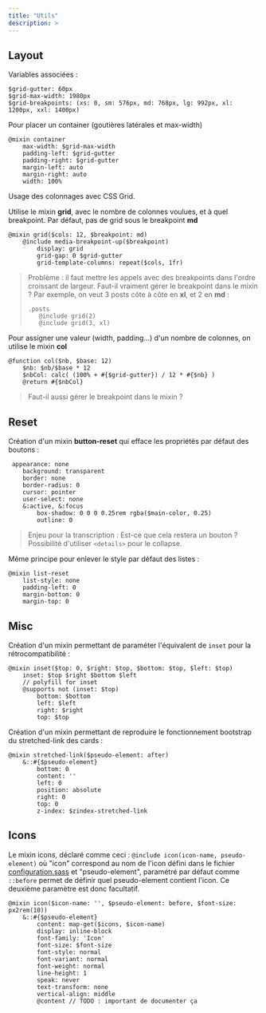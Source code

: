 ```yaml
---
title: "Utils"
description: >
---
```


## Layout

Variables associées : 

```(sass)
$grid-gutter: 60px
$grid-max-width: 1980px
$grid-breakpoints: (xs: 0, sm: 576px, md: 768px, lg: 992px, xl: 1200px, xxl: 1400px)
```

Pour placer un container (goutières latérales et max-width)

```(sass)
@mixin container
    max-width: $grid-max-width
    padding-left: $grid-gutter
    padding-right: $grid-gutter
    margin-left: auto
    margin-right: auto
    width: 100%
```


Usage des colonnages avec CSS Grid.

Utilise le mixin **grid**, avec le nombre de colonnes voulues, et à quel breakpoint. Par défaut, pas de grid sous le breakpoint **md**

```(sass)
@mixin grid($cols: 12, $breakpoint: md)
    @include media-breakpoint-up($breakpoint)
        display: grid
        grid-gap: 0 $grid-gutter
        grid-template-columns: repeat($cols, 1fr)
```

> Problème : il faut mettre les appels avec des breakpoints dans l'ordre croissant de largeur. 
> Faut-il vraiment gérer le breakpoint dans le mixin ?
> Par exemple, on veut 3 posts côte à côte en **xl**, et 2 en **md** :
> ```
> .posts
>    @include grid(2)
>    @include grid(3, xl)
> ```


Pour assigner une valeur (width, padding...) d'un nombre de colonnes, on utilise le mixin **col**

```(sass)
@function col($nb, $base: 12)
    $nb: $nb/$base * 12
    $nbCol: calc( (100% + #{$grid-gutter}) / 12 * #{$nb} )
    @return #{$nbCol}
```

> Faut-il aussi gérer le breakpoint dans le mixin ?

## Reset

Création d'un mixin **button-reset** qui efface les propriétés par défaut des boutons :

```(sass)
 appearance: none
    background: transparent
    border: none
    border-radius: 0
    cursor: pointer
    user-select: none
    &:active, &:focus
        box-shadow: 0 0 0 0.25rem rgba($main-color, 0.25)
        outline: 0
```

> Enjeu pour la transcription : Est-ce que cela restera un bouton ? Possibilité d'utiliser ```<details>``` pour le collapse.

Même principe pour enlever le style par défaut des listes :

```(sass)
@mixin list-reset
    list-style: none
    padding-left: 0
    margin-bottom: 0
    margin-top: 0
```

## Misc

Création d'un mixin permettant de paraméter l'équivalent de ```inset``` pour la rétrocompatibilité :

```(sass)
@mixin inset($top: 0, $right: $top, $bottom: $top, $left: $top)
    inset: $top $right $bottom $left
    // polyfill for inset
    @supports not (inset: $top)
        bottom: $bottom
        left: $left
        right: $right
        top: $top
```

Création d'un mixin permettant de reproduire le fonctionnement bootstrap du stretched-link des cards :

```(sass)
@mixin stretched-link($pseudo-element: after)
    &::#{$pseudo-element}
        bottom: 0
        content: ''
        left: 0
        position: absolute
        right: 0
        top: 0
        z-index: $zindex-stretched-link
```

## Icons

Le mixin icons, déclaré comme ceci : ```@include icon(icon-name, pseudo-element)``` où "icon" correspond au nom de l'icon défini dans le fichier [configuration.sass](/docs/theme/theme-aaa/configuration/#icons) et "pseudo-element", paramétré par défaut comme ```::before``` permet de définir quel pseudo-element contient l'icon. Ce deuxième paramètre est donc facultatif.

```(sass)
@mixin icon($icon-name: '', $pseudo-element: before, $font-size: px2rem(10))
    &::#{$pseudo-element}
        content: map-get($icons, $icon-name)
        display: inline-block
        font-family: 'Icon'
        font-size: $font-size
        font-style: normal
        font-variant: normal
        font-weight: normal
        line-height: 1
        speak: never
        text-transform: none
        vertical-align: middle
        @content // TODO : important de documenter ça
```